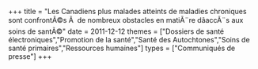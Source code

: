 +++
title = "Les Canadiens plus malades atteints de maladies chroniques sont confrontÃ©s Ã  de nombreux obstacles en matiÃ¨re dâaccÃ¨s aux soins de santÃ©"
date = 2011-12-12
themes = ["Dossiers de santé électroniques","Promotion de la santé","Santé des Autochtones","Soins de santé primaires","Ressources humaines"]
types = ["Communiqués de presse"]
+++

